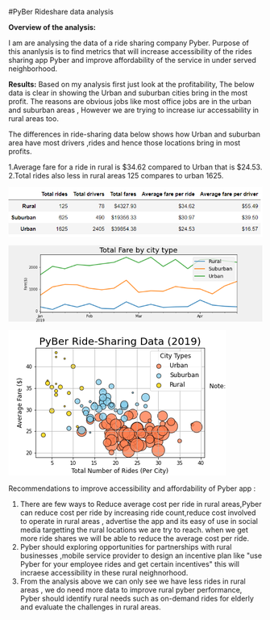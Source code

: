 #PyBer Rideshare data analysis

**Overview of the analysis:**

I am are analysing the data of a ride sharing company Pyber. Purpose of this ananlysis is to find metrics that will increase accessibility of the rides sharing app Pyber and improve affordability of the service in under served neighborhood.

**Results:** 
Based on my analysis first just look at the profitability, The below data is clear in showing the Urban and suburban cities bring in the most profit. The reasons are obvious jobs like most office jobs are in the urban and suburban areas , However we are trying to increase iur accessability in rural areas too.

The differences in ride-sharing data below shows how Urban and suburban area have most drivers ,rides and hence those locations bring in most profits.

1.Average fare for a ride in rural is $34.62 compared to Urban that is $24.53.
2.Total rides also less in rural areas 125 compares to urban 1625.

![Summary](resources/summary.PNG)

![Linechart](resources/finalcartmod5.png)

![scatterplot](resources/pyberscatterplot_fig1.png)

Recommendations to improve accessibility and affordability of Pyber app : 

1. There are few ways to Reduce average cost per ride in rural areas,Pyber can reduce cost per ride by increasing ride count,reduce cost involved to operate in rural areas ,  advertise the app and its easy of use in social media targetting the rural locations we are try to reach. when we get more ride shares we will be able to reduce the average cost per ride. 
2. Pyber should exploring opportunities for partnerships with rural businesses ,mobile service provider to design an incentive plan like "use Pyber for your employee rides and get certain incentives" this will incraese accessibility in these rural neighnorhood.
3. From the analysis above we can only see we have less rides in rural areas , we do need more data to improve rural pyber performance, Pyber should identify rural needs such as on-demand rides for elderly and evaluate the challenges in rural areas.